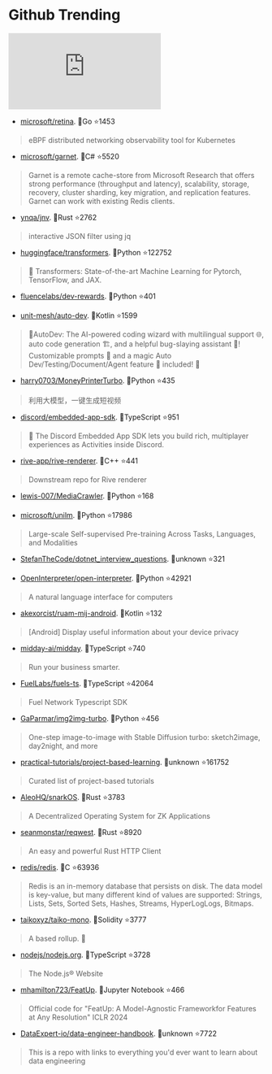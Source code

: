 # Github Trending 
 ![daily-bing](https://api.isoyu.com/bing_images.php) 
 - [microsoft/retina](https://github.com/microsoft/retina). 💪Go ⭐1453 
 > eBPF distributed networking observability tool for Kubernetes 
 - [microsoft/garnet](https://github.com/microsoft/garnet). 💪C# ⭐5520 
 > Garnet is a remote cache-store from Microsoft Research that offers strong performance (throughput and latency), scalability, storage, recovery, cluster sharding, key migration, and replication features. Garnet can work with existing Redis clients. 
 - [ynqa/jnv](https://github.com/ynqa/jnv). 💪Rust ⭐2762 
 > interactive JSON filter using jq 
 - [huggingface/transformers](https://github.com/huggingface/transformers). 💪Python ⭐122752 
 > 🤗 Transformers: State-of-the-art Machine Learning for Pytorch, TensorFlow, and JAX. 
 - [fluencelabs/dev-rewards](https://github.com/fluencelabs/dev-rewards). 💪Python ⭐401 
 >  
 - [unit-mesh/auto-dev](https://github.com/unit-mesh/auto-dev). 💪Kotlin ⭐1599 
 > 🧙‍AutoDev: The AI-powered coding wizard with multilingual support 🌐, auto code generation 🏗️, and a helpful bug-slaying assistant 🐞! Customizable prompts 🎨 and a magic Auto Dev/Testing/Document/Agent feature 🧪 included! 🚀 
 - [harry0703/MoneyPrinterTurbo](https://github.com/harry0703/MoneyPrinterTurbo). 💪Python ⭐435 
 > 利用大模型，一键生成短视频 
 - [discord/embedded-app-sdk](https://github.com/discord/embedded-app-sdk). 💪TypeScript ⭐951 
 > 🚀 The Discord Embedded App SDK lets you build rich, multiplayer experiences as Activities inside Discord. 
 - [rive-app/rive-renderer](https://github.com/rive-app/rive-renderer). 💪C++ ⭐441 
 > Downstream repo for Rive renderer 
 - [lewis-007/MediaCrawler](https://github.com/lewis-007/MediaCrawler). 💪Python ⭐168 
 >  
 - [microsoft/unilm](https://github.com/microsoft/unilm). 💪Python ⭐17986 
 > Large-scale Self-supervised Pre-training Across Tasks, Languages, and Modalities 
 - [StefanTheCode/dotnet_interview_questions](https://github.com/StefanTheCode/dotnet_interview_questions). 💪unknown ⭐321 
 >  
 - [OpenInterpreter/open-interpreter](https://github.com/OpenInterpreter/open-interpreter). 💪Python ⭐42921 
 > A natural language interface for computers 
 - [akexorcist/ruam-mij-android](https://github.com/akexorcist/ruam-mij-android). 💪Kotlin ⭐132 
 > [Android] Display useful information about your device privacy 
 - [midday-ai/midday](https://github.com/midday-ai/midday). 💪TypeScript ⭐740 
 > Run your business smarter. 
 - [FuelLabs/fuels-ts](https://github.com/FuelLabs/fuels-ts). 💪TypeScript ⭐42064 
 > Fuel Network Typescript SDK 
 - [GaParmar/img2img-turbo](https://github.com/GaParmar/img2img-turbo). 💪Python ⭐456 
 > One-step image-to-image with Stable Diffusion turbo: sketch2image, day2night, and more 
 - [practical-tutorials/project-based-learning](https://github.com/practical-tutorials/project-based-learning). 💪unknown ⭐161752 
 > Curated list of project-based tutorials 
 - [AleoHQ/snarkOS](https://github.com/AleoHQ/snarkOS). 💪Rust ⭐3783 
 > A Decentralized Operating System for ZK Applications 
 - [seanmonstar/reqwest](https://github.com/seanmonstar/reqwest). 💪Rust ⭐8920 
 > An easy and powerful Rust HTTP Client 
 - [redis/redis](https://github.com/redis/redis). 💪C ⭐63936 
 > Redis is an in-memory database that persists on disk. The data model is key-value, but many different kind of values are supported: Strings, Lists, Sets, Sorted Sets, Hashes, Streams, HyperLogLogs, Bitmaps. 
 - [taikoxyz/taiko-mono](https://github.com/taikoxyz/taiko-mono). 💪Solidity ⭐3777 
 > A based rollup. 🥁 
 - [nodejs/nodejs.org](https://github.com/nodejs/nodejs.org). 💪TypeScript ⭐3728 
 > The Node.js® Website 
 - [mhamilton723/FeatUp](https://github.com/mhamilton723/FeatUp). 💪Jupyter Notebook ⭐466 
 > Official code for "FeatUp: A Model-Agnostic Frameworkfor Features at Any Resolution" ICLR 2024 
 - [DataExpert-io/data-engineer-handbook](https://github.com/DataExpert-io/data-engineer-handbook). 💪unknown ⭐7722 
 > This is a repo with links to everything you'd ever want to learn about data engineering 
 